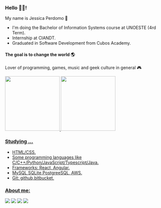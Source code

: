 ### Hello 👋👋!

My name is Jessica Perdomo 👾
- I'm doing the Bachelor of Information Systems course at UNOESTE (4rd Term).
- Internship at CIANDT.
- Graduated in Software Development from Cubos Academy.

#### The goal is to change the world 🌎
Lover of programming, games, music and geek culture in general 🎮

<div>
  <a href="https://github.com/jessicaperdomo">
  <img height="180em" src="https://github-readme-stats.vercel.app/api?username=jessicaperdomo&show_icons=true&theme=tokyonight&include_all_commits=true&count_private=true"/>
  <img height="180em" src="https://github-readme-stats.vercel.app/api/top-langs/?username=jessicaperdomo&layout=compact&langs_count=16&theme=tokyonight"/>
</div>

### Studying ...
- HTML/CSS.
- Some programming languages like C/C++/Python/JavaScript/Typescript/Java.
- Frameworks: React, Angular.
- MySQL,SQLite,PostgreeSQL, AWS.
- Git: github,bitbucket.

### About me:
<div>
  <a href = "mailto:oujessy.p@gmail.com"><img src="https://img.shields.io/badge/-Gmail-%23333?style=for-the-badge&logo=gmail&logoColor=white" target="_blank"></a>
  <a href="https://www.linkedin.com/in/jessica-perdomo-0317b5166/" target="_blank"><img src="https://img.shields.io/badge/-LinkedIn-%230077B5?style=for-the-badge&logo=linkedin&logoColor=white" target="_blank"></a> 
  <a href="https://wa.me/+5518996002789" target="_blank"><img src="https://img.shields.io/badge/WhatsApp-25D366?style=for-the-badge&logo=whatsapp&logoColor=white" target="_blank"></a>
  <a href="https://www.beecrowd.com.br/judge/pt/profile/574417?origem=1" target="_blank"><img src="https://img.shields.io/badge/-Beecrowd%20Ranking-00CED1?style=flat-square&logo=URI&logoColor=white" target="_blank"></a>
</div>
